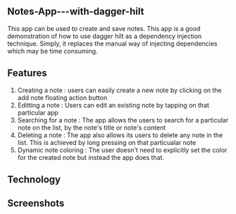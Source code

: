 ## Notes-App---with-dagger-hilt
 This app can be used to create and save notes.
 This app is a good demonstration of how to use dagger hilt as a dependency injection technique. 
 Simply, it replaces the manual way of injecting dependencies which may be time consuming. 

## Features
 1. Creating a note : users can easily create a new note by clicking on the add note floating action button
 2. Editting a note : Users can edit an existing note by tapping on that particular app
 3. Searching for a note : The app allows the users to search for a particular note on the list, by the note's title or note's content
 4. Deleting a note : The app also allows its users to delete any note in the list. This is achieved by long pressing on that particualar note
 5. Dynamic note coloring : The user doesn't need to explicitly set the color for the created note but instead the app does that.

## Technology


## Screenshots
